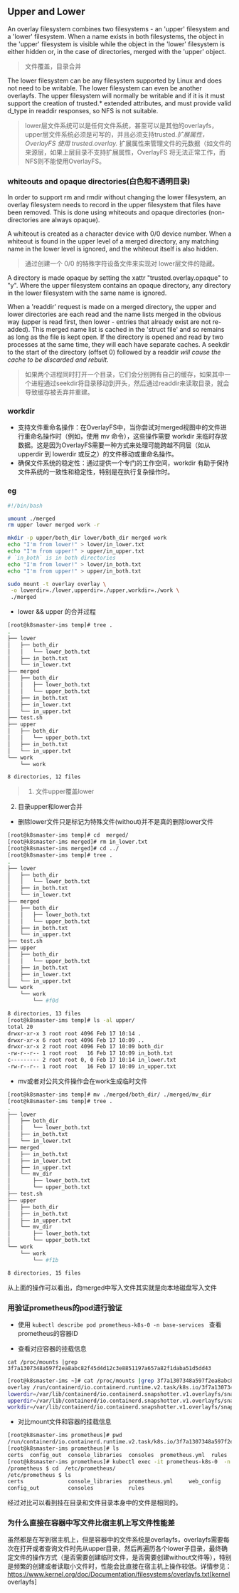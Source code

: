 

## Upper and Lower

An overlay filesystem combines two filesystems - an 'upper' filesystem  and a 'lower' filesystem.  When a name exists in both filesystems, the object in the 'upper' filesystem is visible while the object in the 'lower' filesystem is either hidden or, in the case of directories, merged with the 'upper' object.

> 文件覆盖，目录合并

The lower filesystem can be any filesystem supported by Linux and does not need to be writable.  The lower filesystem can even be another overlayfs.  The upper filesystem will normally be writable and if it is it must support the creation of trusted.* extended attributes, and must provide valid d_type in readdir responses, so NFS is not suitable.

> lower层文件系统可以是任何文件系统，甚至可以是其他的overlayfs，upper层文件系统必须是可写的，并且必须支持trusted.*扩展属性，OverlayFS 使用 trusted.overlay.* 扩展属性来管理文件的元数据（如文件的来源层，如果上层目录不支持扩展属性，OverlayFS 将无法正常工作，而NFS则不能使用OverlayFS。


### whiteouts and opaque directories(白色和不透明目录)

In order to support rm and rmdir without changing the lower filesystem, an overlay filesystem needs to record in the upper filesystem that files have been removed.  This is done using whiteouts and opaque directories (non-directories are always opaque).

A whiteout is created as a character device with 0/0 device number.  When a whiteout is found in the upper level of a merged directory, any matching name in the lower level is ignored, and the whiteout itself is also hidden.

> 通过创建一个 0/0 的特殊字符设备文件来实现对 lower层文件的隐藏。

A directory is made opaque by setting the xattr "trusted.overlay.opaque"
to "y".  Where the upper filesystem contains an opaque directory, any
directory in the lower filesystem with the same name is ignored.

When a 'readdir' request is made on a merged directory, the upper and  lower directories are each read and the name lists merged in the obvious way (upper is read first, then lower - entries that already exist are not re-added). This merged name list is cached in the 'struct file' and so remains as long as the file is kept open.  If the directory is opened and read by two processes at the same time, they
will each have separate caches.  A seekdir to the start of the directory (offset 0) followed by a readdir *will cause the cache to be discarded and rebuilt*.

> 如果两个进程同时打开一个目录，它们会分别拥有自己的缓存，如果其中一个进程通过seekdir将目录移动到开头，然后通过readdir来读取目录，就会导致缓存被丢弃并重建。

###  workdir

- 支持文件重命名操作：在OverlayFS中，当你尝试对merged视图中的文件进行重命名操作时（例如，使用 mv 命令），这些操作需要 workdir 来临时存放数据。这是因为OverlayFS需要一种方式来处理可能跨越不同层（如从 upperdir 到 lowerdir 或反之）的文件移动或重命名操作。
- 确保文件系统的稳定性：通过提供一个专门的工作空间，workdir 有助于保持文件系统的一致性和稳定性，特别是在执行复杂操作时。

### eg

```bash
#!/bin/bash

umount ./merged
rm upper lower merged work -r

mkdir -p upper/both_dir lower/both_dir merged work
echo "I'm from lower!" > lower/in_lower.txt
echo "I'm from upper!" > upper/in_upper.txt
# `in_both` is in both directories
echo "I'm from lower!" > lower/in_both.txt
echo "I'm from upper!" > upper/in_both.txt

sudo mount -t overlay overlay \
 -o lowerdir=./lower,upperdir=./upper,workdir=./work \
 ./merged
```

- lower && upper 的合并过程

```bash
[root@k8smaster-ims temp]# tree .
.
├── lower
│   ├── both_dir
│   │   └── lower_both.txt
│   ├── in_both.txt
│   └── in_lower.txt
├── merged
│   ├── both_dir
│   │   ├── lower_both.txt
│   │   └── upper_both.txt
│   ├── in_both.txt
│   ├── in_lower.txt
│   └── in_upper.txt
├── test.sh
├── upper
│   ├── both_dir
│   │   └── upper_both.txt
│   ├── in_both.txt
│   └── in_upper.txt
└── work
    └── work

8 directories, 12 files
```

> 1. 文件upper覆盖lower
2. 目录upper和lower合并


- 删除lower文件只是标记为特殊文件(without)并不是真的删除lower文件

```bash
[root@k8smaster-ims temp]# cd  merged/
[root@k8smaster-ims merged]# rm in_lower.txt
[root@k8smaster-ims merged]# cd ../
[root@k8smaster-ims temp]# tree .
.
├── lower
│   ├── both_dir
│   │   └── lower_both.txt
│   ├── in_both.txt
│   └── in_lower.txt
├── merged
│   ├── both_dir
│   │   ├── lower_both.txt
│   │   └── upper_both.txt
│   ├── in_both.txt
│   └── in_upper.txt
├── test.sh
├── upper
│   ├── both_dir
│   │   └── upper_both.txt
│   ├── in_both.txt
│   ├── in_lower.txt
│   └── in_upper.txt
└── work
    └── work
        └── #f0d

8 directories, 13 files
[root@k8smaster-ims temp]# ls -al upper/
total 20
drwxr-xr-x 3 root root 4096 Feb 17 10:14 .
drwxr-xr-x 6 root root 4096 Feb 17 10:09 ..
drwxr-xr-x 2 root root 4096 Feb 17 10:09 both_dir
-rw-r--r-- 1 root root   16 Feb 17 10:09 in_both.txt
c--------- 2 root root 0, 0 Feb 17 10:14 in_lower.txt
-rw-r--r-- 1 root root   16 Feb 17 10:09 in_upper.txt
```

- mv或者对公共文件操作会在work生成临时文件

```bash
[root@k8smaster-ims temp]# mv ./merged/both_dir/ ./merged/mv_dir
[root@k8smaster-ims temp]# tree .
.
├── lower
│   ├── both_dir
│   │   └── lower_both.txt
│   ├── in_both.txt
│   └── in_lower.txt
├── merged
│   ├── in_both.txt
│   ├── in_lower.txt
│   ├── in_upper.txt
│   └── mv_dir
│       ├── lower_both.txt
│       └── upper_both.txt
├── test.sh
├── upper
│   ├── both_dir
│   ├── in_both.txt
│   ├── in_upper.txt
│   └── mv_dir
│       ├── lower_both.txt
│       └── upper_both.txt
└── work
    └── work
        └── #f1b

8 directories, 15 files
```

从上面的操作可以看出，向merged中写入文件其实就是向本地磁盘写入文件

### 用验证prometheus的pod进行验证

- 使用 `kubectl describe pod prometheus-k8s-0 -n base-services ` 查看prometheus的容器ID

- 查看对应容器的挂载信息

`cat /proc/mounts |grep 3f7a1307348a597f2ea8abc82f45d4d12c3e8851197a657a82f1daba51d5dd43`

```bash
[root@k8smaster-ims ~]# cat /proc/mounts |grep 3f7a1307348a597f2ea8abc82f45d4d12c3e8851197a657a82f1daba51d5dd43
overlay /run/containerd/io.containerd.runtime.v2.task/k8s.io/3f7a1307348a597f2ea8abc82f45d4d12c3e8851197a657a82f1daba51d5dd43/rootfs overlay rw,relatime,
lowerdir=/var/lib/containerd/io.containerd.snapshotter.v1.overlayfs/snapshots/912/fs:/var/lib/containerd/io.containerd.snapshotter.v1.overlayfs/snapshots/911/fs:/var/lib/containerd/io.containerd.snapshotter.v1.overlayfs/snapshots/910/fs:/var/lib/containerd/io.containerd.snapshotter.v1.overlayfs/snapshots/909/fs:/var/lib/containerd/io.containerd.snapshotter.v1.overlayfs/snapshots/908/fs:/var/lib/containerd/io.containerd.snapshotter.v1.overlayfs/snapshots/907/fs:/var/lib/containerd/io.containerd.snapshotter.v1.overlayfs/snapshots/906/fs:/var/lib/containerd/io.containerd.snapshotter.v1.overlayfs/snapshots/905/fs:/var/lib/containerd/io.containerd.snapshotter.v1.overlayfs/snapshots/904/fs:/var/lib/containerd/io.containerd.snapshotter.v1.overlayfs/snapshots/903/fs:/var/lib/containerd/io.containerd.snapshotter.v1.overlayfs/snapshots/902/fs:/var/lib/containerd/io.containerd.snapshotter.v1.overlayfs/snapshots/901/fs,
upperdir=/var/lib/containerd/io.containerd.snapshotter.v1.overlayfs/snapshots/1216/fs,
workdir=/var/lib/containerd/io.containerd.snapshotter.v1.overlayfs/snapshots/1216/work 0 0
```

- 对比mount文件和容器的挂载信息

```bash
[root@k8smaster-ims prometheus]# pwd
/run/containerd/io.containerd.runtime.v2.task/k8s.io/3f7a1307348a597f2ea8abc82f45d4d12c3e8851197a657a82f1daba51d5dd43/rootfs/etc/prometheus
[root@k8smaster-ims prometheus]# ls
certs  config_out  console_libraries  consoles  prometheus.yml  rules  web_config
[root@k8smaster-ims prometheus]# kubectl exec -it prometheus-k8s-0  -n base-services -- sh
/prometheus $ cd  /etc/prometheus/
/etc/prometheus $ ls
certs              console_libraries  prometheus.yml     web_config
config_out         consoles           rules
```

经过对比可以看到挂在目录和文件目录本身中的文件是相同的。

### 为什么直接在容器中写文件比宿主机上写文件性能差

虽然都是在写到宿主机上，但是容器中的文件系统是overlayfs，overlayfs需要每次在打开或者查询文件时先从upper目录，然后再遍历各个lower子目录，最终确定文件的操作方式（是否需要创建临时文件，是否需要创建without文件等），特别是频繁的创建或者读取小文件时，性能会比直接在宿主机上操作较低。详情参见： https://www.kernel.org/doc/Documentation/filesystems/overlayfs.txt[kernel overlayfs]



















